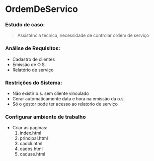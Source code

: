 # OrdemDeServico

### Estudo de caso:
> Assistência técnica, necessidade de controlar ordem de serviço

### Análise de Requisitos:
* Cadastro de clientes
* Emissão de O.S.
* Relatório de serviço

### Restrições do Sistema:
* Não existir o.s. sem cliente vinculado
* Gerar automaticamente data e hora na emissão da o.s.
* Só o gestor pode ter acesso ao relatorio de serviço

### Configurar ambiente de trabalho
* Criar as paginas:
  1. index.html
  2. principal.html
  3. cadcli.html
  4. cados.html
  5. caduse.html
